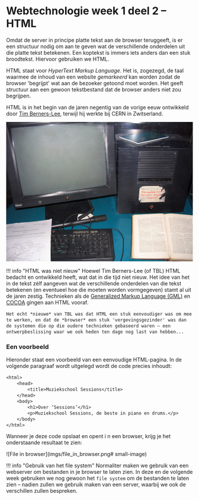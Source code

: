 # Webtechnologie week 1 deel 2 – HTML

Omdat de server in principe platte tekst aan de browser teruggeeft, is er een structuur nodig om aan te geven wat de verschillende onderdelen uit die platte tekst betekenen. Een koptekst is immers iets anders dan een stuk broodtekst. Hiervoor gebruiken we HTML. 

HTML staat voor *HyperText Markup Language*. Het is, zogezegd, de taal waarmee de inhoud van een website *gemarkeerd* kan worden zodat de browser 'begrijpt' wat aan de bezoeker getoond moet worden. Het geeft structuur aan een gewoon tekstbestand dat de browser anders niet zou begrijpen.

HTML is in het begin van de jaren negentig van de vorige eeuw ontwikkeld door [Tim Berners-Lee](https://nl.wikipedia.org/wiki/Tim_Berners-Lee), terwijl hij werkte bij CERN in Zwitserland.

![De eerste webserver, uit 1991 bij CERN](imgs/cern-server.png)

!!! info "HTML was niet nieuw"
    Hoewel Tim Berners-Lee (of TBL) HTML bedacht en ontwikkeld heeft, wat dat in die tijd niet nieuw. Het idee van het in de tekst zélf aangeven wat de verschillende onderdelen van die tekst betekenen (en eventueel hoe die moeten worden vormgegeven) stamt al uit de jaren zestig. Technieken als de [Generalized Markup Language (GML)](https://en.wikipedia.org/wiki/Standard_Generalized_Markup_Language#History) en [COCOA](https://en.wikipedia.org/wiki/COCOA_(digital_humanities)) gingen aan HTML vooraf. 
    
    Het echt *nieuwe* van TBL was dat HTML een stuk eenvoudiger was om mee te werken, en dat de *browser* een stuk 'vergevingsgezinder' was dan de systemen die op die oudere technieken gebaseerd waren – een ontwerpbeslissing waar we ook heden ten dage nog last van hebben...




### Een voorbeeld

Hieronder staat een voorbeeld van een eenvoudige HTML-pagina. In de volgende paragraaf wordt uitgelegd wordt de code precies inhoudt:

```
<html> 
    <head> 
        <title>Muziekschool Sessions</title> 
    </head> 
    <body> 
        <h1>Over ‘Sessions’</h1> 
        <p>Muziekschool Sessions, de beste in piano en drums.</p> 
    </body> 
</html>
```

Wanneer je deze code opslaat en opent i n een browser, krijg je het onderstaande resultaat te zien:


![File in browser](imgs/file_in_browser.png# small-image)


!!! info "Gebruik van het file system"
    Normaliter maken we gebruik van een webserver om bestanden in je browser te laten zien. In deze en de volgende week gebruiken we nog gewoon het `file system` om de bestanden te laten zien – nadien zullen we gebruik maken van een server, waarbij we ook de verschillen zullen bespreken.




